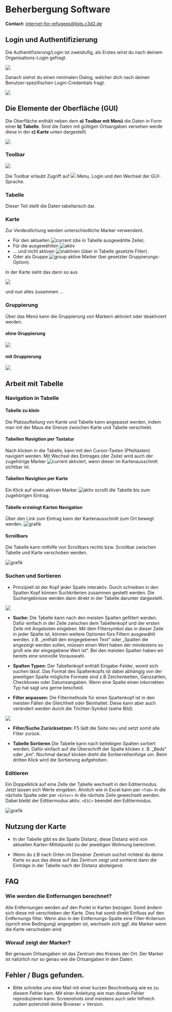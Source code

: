 # Beherbergung Software

**Contact:** <internet-for-refugees@lists.c3d2.de>

## Login und Authentifizierung

Die Authentifizierung/Login ist zweistufig, als Erstes wirst du nach deinem Organisations-Login gefragt.

![](./graphics/org_password.png)

Danach siehst du einen minimalen Dialog, welcher dich nach deinen Benutzer-spezifischen Login-Credentials fragt.

![](./graphics/user_password.png)

## Die Elemente der Oberfläche (GUI)

Die Oberfläche enthält neben dem **a) Toolbar mit Menü** die Daten in Form einer **b) Tabelle**. Sind die Daten mit gültigen Ortsangaben versehen werde diese in der **c) Karte** unten dargestellt.

![](./graphics/gui_element.png)

### Toolbar

![](./graphics/toolbar.png)

Die Toolbar erlaubt Zugriff auf ![](./graphics/menu_button.png) Menu, Login und den Wechsel der GUI-Sprache.

### Tabelle

Dieser Teil stellt die Daten tabellarisch dar.

### Karte

Zur Verdeutlichung werden unterschiedliche Marker verwendent. 
* Für den aktuellen ![current](./graphics/marker_current.png) (die in Tabelle ausgewählte Zeile). 
* Für die ausgewählten ![aktiv](./graphics/marker_in_range.png) 
* ... und nicht aktiven ![inaktiven](./graphics/marker_out_of_range.png) (über in Tabelle gesetzte Filter). 
* Oder als Gruppe ![group](./graphics/marker_group.png) aktive Marker (bei gesetzter Gruppierungs-Option).

In der Karte sieht das dann so aus

![](./graphics/marker.png)

und nun alles zusammen ...

### Gruppierung
Über das Menü kann die Gruppierung von Markern aktiviert oder deaktiviert werden.

#### ohne Gruppierung

![](./graphics/overview-without-clustering.png)

#### mit Gruppierung

![](./graphics/overview-with-clustering.png)


## Arbeit mit Tabelle

### Navigation in Tabelle

#### Tabelle zu klein
Die Platzaufteilung von Kante und Tabelle kann angepasst werden, indem man mit der Maus die Grenze zwischen Karte und Tabelle verschiebt.

#### Tabellen Navigtion per Tastatur
Nach klicken in die Tabelle, kann mit den Cursor-Tasten (Pfeiltasten) navigiert werden. Mit Wechsel des Eintrages (der Zeile) wird auch der zugehörige Marker ![current](./graphics/marker_current.png) aktiviert, wenn dieser im Kartenausschnitt sichtbar ist.

#### Tabellen Navigtion per Karte
Ein Klick auf einen aktiven Marker ![aktiv](./graphics/marker_in_range.png) scrollt die Tabelle bis zum zugehörigen Eintrag.

#### Tabelle erzwingt Karten Navigation
Über den Link zum Eintrag kann der Kartenausschnitt zum Ort bewegt werden.
![grafik](./graphics/grid_nav_link_map.png)

#### Scrollbars
Die Tabelle kann mithilfe von Scrollbars rechts bzw. Scrollbar zwischen Tabelle und Karte verschoben werden.

![grafik](./graphics/grid_nav_scrollbar.png)


### Suchen und Sortieren

- Prinzipiell ist der Kopf jeder Spalte interaktiv. Durch schreiben in den Spalten Kopf können Suchkriterien zusammen gestellt werden.
  Die Suchergebnisse werden dann direkt in der Tabelle darunter dargestellt.

![](./graphics/table.png)

- **Suche:** Die Tabelle kann nach den meisten Spalten gefiltert werden. Dafür einfach in der Zeile zwischen dem Tabellenkopf und der ersten Zeile mit Angeboten eingeben. Mit dem Filtersymbol das in dieser Zeile in
  jeder Spalte ist, können weitere Optionen fürs Filtern ausgewählt werden. z.B. „enthält den eingegebenen Text“ oder „Spalten die angezeigt werden sollen, müssen einen Wert haben der mindestens so groß wie der eingegebene Wert ist“. Bei den meisten Spalten haben wir bereits eine sinnvolle Vorauswahl.

- **Spalten Typen:** Der Tabellenkopf enthält Eingabe-Felder, womit sich suchen lässt. Das Format des Spaltenkopfs ist dabei abhängig von der jeweiligen Spalte mögliche Formate sind z.B Zeichenketten, Ganzzahlen, Checkboxes oder Datumsangaben. Wenn eine Spalte einen inkorrekten Typ hat sagt uns gerne bescheid.

- **Filter anpassen:** Die Filtermethode für einen Spaltenkopf ist in den meisten Fällen die Gleichheit oder Beinhaltet. Diese kann aber auch verändert werden durch die Trichter-Symbol (siehe Bild).

![](./graphics/city_column.png)

- **Filter/Suche Zurücksetzen:** F5 lädt die Seite neu und setzt somit alle Filter zurück.

- **Tabelle Sortieren** Die Tabelle kann nach beliebigen Spalten sortiert werden. Dafür einfach auf die Überschrift der Spalte klicken z. B. „Beds“ oder „km“. Nochmal darauf klicken dreht die Sortierreihenfolge um. Beim dritten Klick wird die Sortierung aufgehoben.


### Editieren

Ein Doppelklick auf eine Zelle der Tabelle wechselt in den Editiermodus. Jetzt lassen sich Werte eingeben. Ähnlich wie in Excel kann per `<Tab>` in die nächste Spalte oder per `<Enter>` in die nächste Zeile gewechselt werden. Dabei bleibt der Editiermodus aktiv. `<ESC>` beendet den Editiermodus.

![grafik](./graphics/grid_edit.png)


## Nutzung der Karte

- In der Tabelle gibt es die Spalte Distanz, diese Distanz wird von aktuellen Karten-Mittelpunkt zu der jeweiligen Wohnung berechnet.

- Wenn du z.B nach Orten im Dresdner Zentrum suchst richtest du deine Karte so aus das diese auf das Zentrum zeigt und sortierst dann die Einträge in der Tabelle nach der Distanz absteigend.


## FAQ

### Wie werden die Entfernungen berechnet?
Alle Entfernungen werden auf den Punkt in Karten bezogen. Somit ändern sich diese mit verschieben der Karte. Dies hat somit direkt Einfluss auf den Entfernungs filter. Wenn also in der Entfernungs-Spalte eine Filter-Kriterium (sprich eine Bedingung) angegeben ist, wechseln sich ggf. die Marker wenn die Karte verschoben wird.

### Worauf zeigt der Marker?
Bei genauen Ortsangaben ist das Zentrum des Kreises der Ort. Der Marker ist natürlich nur so genau wie die Ortsangaben in den Daten.


## Fehler / Bugs gefunden.

- Bitte schreibe uns eine Mail mit einer kurzen Beschreibung wie es zu diesem Fehler kam. Mit einer Anleitung wie man diesen Fehler reproduzieren kann. Screenshots sind meistens auch sehr hilfreich zudem potenziell deine Browser + Version.
